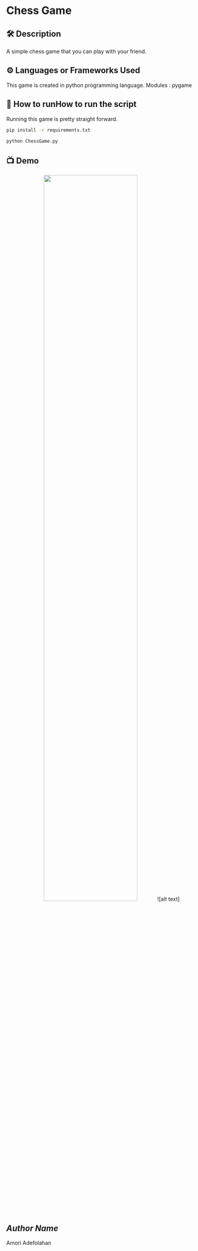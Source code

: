 # Chess Game 

## 🛠️ Description
A simple chess game that you can play with your friend.

## ⚙️ Languages or Frameworks Used
This game is created in python programming language.
Modules : pygame

## 🌟 How to runHow to run the script
Running this game is pretty straight forward.

```sh
pip install -r requirements.txt
```

```sh
python ChessGame.py
```

## 📺 Demo
<p align="center">
<img src="https://github.com/userabhibhullar/python-mini-project/blob/main/IMG/chess.jpg" width=70% height=70%>![alt text]

## *Author Name*
Amori Adefolahan
